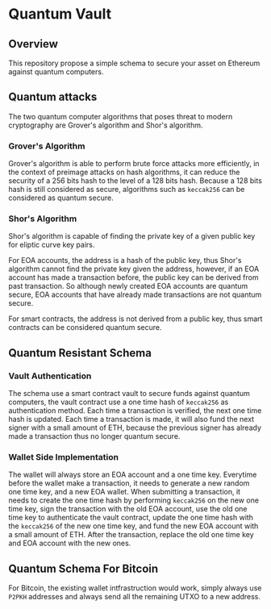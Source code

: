 # Quantum Vault

## Overview

This repository propose a simple schema to secure your asset on Ethereum against quantum computers.

## Quantum attacks

The two quantum computer algorithms that poses threat to modern cryptography are Grover's algorithm and Shor's algorithm.

### Grover's Algorithm

Grover's algorithm is able to perform brute force attacks more efficiently, in the context of preimage attacks on hash algorithms, it can reduce the security of a 256 bits hash to the level of a 128 bits hash. Because a 128 bits hash is still considered as secure, algorithms such as `keccak256` can be considered as quantum secure.

### Shor's Algorithm

Shor's algorithm is capable of finding the private key of a given public key for eliptic curve key pairs.

For EOA accounts, the address is a hash of the public key, thus Shor's algorithm cannot find the private key given the address, however, if an EOA account has made a transaction before, the public key can be derived from past transaction. So although newly created EOA accounts are quantum secure, EOA accounts that have already made transactions are not quantum secure.

For smart contracts, the address is not derived from a public key, thus smart contracts can be considered quantum secure.

## Quantum Resistant Schema

### Vault Authentication

The schema use a smart contract vault to secure funds against quantum computers, the vault contract use a one time hash of `keccak256` as authentication method. Each time a transaction is verified, the next one time hash is updated. Each time a transaction is made, it will also fund the next signer with a small amount of ETH, because the previous signer has already made a transaction thus no longer quantum secure.

### Wallet Side Implementation

The wallet will always store an EOA account and a one time key. Everytime before the wallet make a transaction, it needs to generate a new random one time key, and a new EOA wallet. When submitting a transaction, it needs to create the one time hash by performing `keccak256` on the new one time key, sign the transaction with the old EOA account, use the old one time key to authenticate the vault contract, update the one time hash with the `keccak256` of the new one time key, and fund the new EOA account with a small amount of ETH. After the transaction, replace the old one time key and EOA account with the new ones.

## Quantum Schema For Bitcoin

For Bitcoin, the existing wallet intfrastruction would work, simply always use `P2PKH` addresses and always send all the remaining UTXO to a new address.
